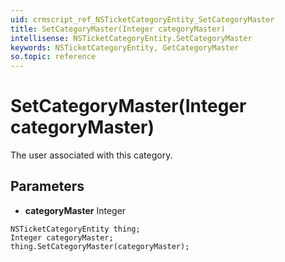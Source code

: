 ```yaml
---
uid: crmscript_ref_NSTicketCategoryEntity_SetCategoryMaster
title: SetCategoryMaster(Integer categoryMaster)
intellisense: NSTicketCategoryEntity.SetCategoryMaster
keywords: NSTicketCategoryEntity, GetCategoryMaster
so.topic: reference
---
```


# SetCategoryMaster(Integer categoryMaster)

The user associated with this category.

## Parameters

* **categoryMaster** Integer

```crmscript
NSTicketCategoryEntity thing;
Integer categoryMaster;
thing.SetCategoryMaster(categoryMaster);
```


